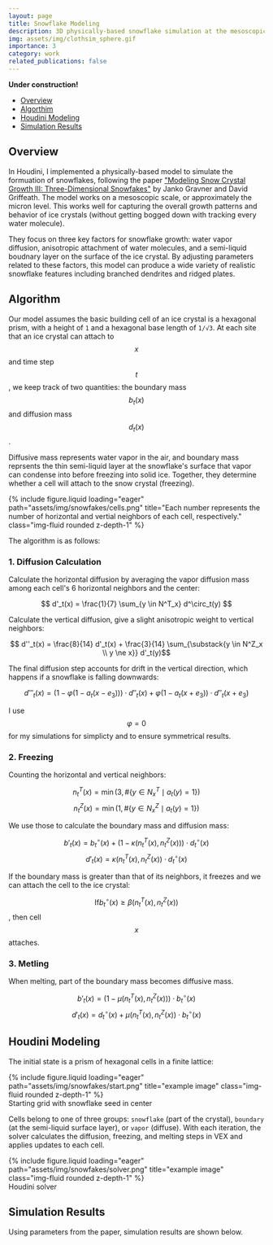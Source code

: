 ```yaml
---
layout: page
title: Snowflake Modeling
description: 3D physically-based snowflake simulation at the mesoscopic scale, implemented in Houdini using VEX.
img: assets/img/clothsim_sphere.gif
importance: 3
category: work
related_publications: false
---
```


<!-- Include MathJax -->
<script type="text/javascript" async
  src="https://cdn.jsdelivr.net/npm/mathjax@3/es5/tex-mml-chtml.js">
</script>

**Under construction!**

- [Overview](#overview)
- [Algorthim](#algorithm)
- [Houdini Modeling](#houdini-modeling)
- [Simulation Results](#simulation-results)

## Overview

In Houdini, I implemented a physically-based model to simulate the formuation of snowflakes, following the paper ["Modeling Snow Crystal Growth III: Three-Dimensional Snowfakes"](https://www.math.ucdavis.edu/~gravner/papers/h3l.pdf) by Janko Gravner and David Griffeath. The model works on a mesoscopic scale, or approximately the micron level. This works well for capturing the overall growth patterns and behavior of ice crystals (without getting bogged down with tracking every water molecule).

They focus on three key factors for snowflake growth: water vapor diffusion, anisotropic attachment of water molecules, and a semi-liquid boudnary layer on the surface of the ice crystal. By adjusting parameters related to these factors, this model can produce a wide variety of realistic snowflake features including branched dendrites and ridged plates.

## Algorithm

Our model assumes the basic building cell of an ice crystal is a hexagonal prism, with a height of `1` and a hexagonal base length of `1/√3`. At each site that an ice crystal can attach to $$x$$ and time step $$t$$, we keep track of two quantities: the boundary mass $$b_t(x)$$ and diffusion mass $$d_t(x)$$.

Diffusive mass represents water vapor in the air, and boundary mass reprsents the thin semi-liquid layer at the snowflake's surface that vapor can condense into before freezing into solid ice. Together, they determine whether a cell will attach to the snow crystal (freezing).

<div class="row justify-content-center">
    <div class="col-6 mt-3 mt-md-0">
        {% include figure.liquid loading="eager" path="assets/img/snowfakes/cells.png" title="Each number represents the number of horizontal and vertial neighbors of each cell, respectively." class="img-fluid rounded z-depth-1" %}
    </div>
</div>

The algorithm is as follows:

### 1. Diffusion Calculation 
Calculate the horizontal diffusion by averaging the vapor diffusion mass among each cell's 6 horizontal neighbors and the center:

$$ d'_t(x) = \frac{1}{7} \sum_{y \in N^T_x} d^\circ_t(y) $$

Calculate the vertical diffusion, give a slight anisotropic weight to vertical neighbors: 

$$ d''_t(x) = \frac{8}{14} d'_t(x) + \frac{3}{14} \sum_{\substack{y \in N^Z_x \\ y \ne x}} d'_t(y)$$

The final diffusion step accounts for drift in the vertical direction, which happens if a snowflake is falling downwards:

$$ d'''_t(x) = (1 - \varphi (1 - a_t(x - e_3))) \cdot d''_t(x) + \varphi (1 - a_t(x + e_3)) \cdot d''_t(x + e_3) $$

I use $$\varphi = 0$$ for my simulations for simplicty and to ensure symmetrical results.

### 2. Freezing   
Counting the horizontal and vertical neighbors:

$$ n^T_t(x) = \min \left( 3, \#\{ y \in N^T_x \mid a_t(y) = 1 \} \right) $$
$$ n^Z_t(x) = \min \left( 1, \#\{ y \in N^Z_x \mid a_t(y) = 1 \} \right) $$

We use those to calculate the boundary mass and diffusion mass:

$$ b'_t(x) = b^\circ_t(x) + (1 - \kappa(n^T_t(x), n^Z_t(x))) \cdot d^\circ_t(x) $$
$$ d'_t(x) = \kappa(n^T_t(x), n^Z_t(x)) \cdot d^\circ_t(x) $$

If the boundary mass is greater than that of its neighbors, it freezes and we can attach the cell to the ice crystal:

$$\text{If} b^\circ_t(x) \geq \beta(n^T_t(x), n^Z_t(x))$$, then cell $$x$$ attaches.


### 3. Metling  
When melting, part of the boundary mass becomes diffusive mass. 

$$ b'_t(x) = (1 - \mu(n^T_t(x), n^Z_t(x))) \cdot b^\circ_t(x) $$
$$ d'_t(x) = d^\circ_t(x) + \mu(n^T_t(x), n^Z_t(x)) \cdot b^\circ_t(x) $$


## Houdini Modeling

The initial state is a prism of hexagonal cells in a finite lattice:

<div class="row justify-content-center">
    <div class="col-6 mt-3 mt-md-0">
        {% include figure.liquid loading="eager" path="assets/img/snowfakes/start.png" title="example image" class="img-fluid rounded z-depth-1" %}
    </div>
</div>
<div class="caption">
    Starting grid with snowflake seed in center
</div>

Cells belong to one of three groups: `snowflake` (part of the crystal), `boundary` (at the semi-liquid surface layer), or `vapor` (diffuse). With each iteration, the solver calculates the diffusion, freezing, and melting steps in VEX and applies updates to each cell.

<div class="row justify-content-center">
    <div class="col-6 mt-3 mt-md-0">
        {% include figure.liquid loading="eager" path="assets/img/snowfakes/solver.png" title="example image" class="img-fluid rounded z-depth-1" %}
    </div>
</div>
<div class="caption">
    Houdini solver
</div>

## Simulation Results

Using parameters from the paper, simulation results are shown below.


